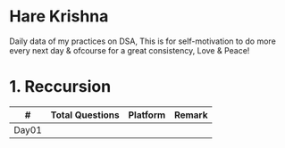# Hare Krishna
Daily data of my practices on DSA, This is for self-motivation to do more every next day & ofcourse for a great consistency, Love & Peace!

# 1. Reccursion
| # | Total Questions | Platform | Remark
| --- | --- | --- | --- |
| Day01 |  |  |
